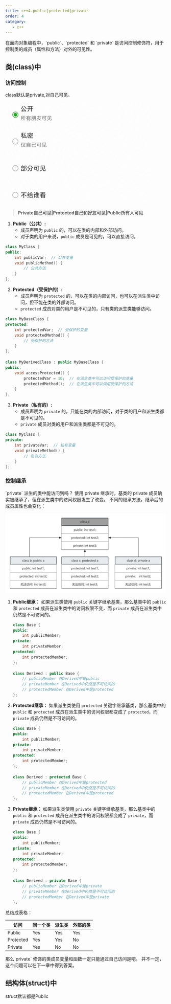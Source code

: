 ```yaml
---
title: c++4.public|protected|private
order: 4
category:
   - c++
---
```

<ChatMessage avatar="../../../assets/emoji/dsyj.png" :avatarWidth="40">
在面向对象编程中，`public`、`protected` 和 `private` 是访问控制修饰符，用于控制类的成员（属性和方法）对外的可见性。
</ChatMessage>

## 类(class)中

### 访问控制

<ChatMessage avatar="../../../assets/emoji/ybk.png" :avatarWidth="40">
class默认是private,对自己可见。
</ChatMessage>


![](..%2Fassets%2Fpublicchat.png)

>**Private自己可见|Protected自己和好友可见|Public所有人可见**


1. **Public（公共）:**
    - 成员声明为 `public` 的，可以在类的内部和外部访问。
    - 对于类的用户来说，`public` 成员是可见的，可以直接访问。

```cpp
class MyClass {
public:
    int publicVar;  // 公共变量
    void publicMethod() {
        // 公共方法
    }
};
```

2. **Protected（受保护的）:**
    - 成员声明为 `protected` 的，可以在类的内部访问，也可以在派生类中访问，但不能在类的外部访问。
    - `protected` 成员对类的用户是不可见的，只有类的派生类能够访问。

```cpp
class MyBaseClass {
protected:
    int protectedVar;  // 受保护的变量
    void protectedMethod() {
        // 受保护的方法
    }
};

class MyDerivedClass : public MyBaseClass {
public:
    void accessProtected() {
        protectedVar = 10;  // 在派生类中可以访问受保护的变量
        protectedMethod();  // 在派生类中可以调用受保护的方法
    }
};
```

3. **Private（私有的）:**
    - 成员声明为 `private` 的，只能在类的内部访问，对于类的用户和派生类都是不可见的。
    - `private` 成员对类的用户和派生类都是不可见的。

```cpp
class MyClass {
private:
    int privateVar;  // 私有变量
    void privateMethod() {
        // 私有方法
    }
};
```

### 控制继承

<ChatMessage avatar="../../../assets/emoji/bqb01.png" :avatarWidth="40">
`private` 派生的类中能访问到吗？
</ChatMessage>

<ChatMessage avatar="../../../assets/emoji/bqb (1).png" :avatarWidth="40" alignLeft>
使用 private 继承时，基类的 private 成员确实被继承了，但在派生类中的访问权限发生了改变。
不同的继承方法，继承后的成员属性也会变化：
</ChatMessage>

![](..%2Fassets%2Fpuprpv.png)


1. **Public继承：** 如果派生类使用 `public` 关键字继承基类，那么基类中的 `public` 和 `protected` 成员在派生类中的访问权限不变，而 `private` 成员在派生类中仍然是不可访问的。

    ```cpp
    class Base {
    public:
        int publicMember;
    private:
        int privateMember;
    protected:
        int protectedMember;
    };

    class Derived : public Base {
        // publicMember 在Derived中是public
        // privateMember 在Derived中仍然是不可访问的
        // protectedMember 在Derived中是protected
    };
    ```

2. **Protected继承：** 如果派生类使用 `protected` 关键字继承基类，那么基类中的 `public` 和 `protected` 成员在派生类中的访问权限都变成了 `protected`，而 `private` 成员仍然是不可访问的。

    ```cpp
    class Base {
    public:
        int publicMember;
    private:
        int privateMember;
    protected:
        int protectedMember;
    };

    class Derived : protected Base {
        // publicMember 在Derived中是protected
        // privateMember 在Derived中仍然是不可访问的
        // protectedMember 在Derived中是protected
    };
    ```

3. **Private继承：** 如果派生类使用 `private` 关键字继承基类，那么基类中的 `public` 和 `protected` 成员在派生类中的访问权限都变成了 `private`，而 `private` 成员仍然是不可访问的。

    ```cpp
    class Base {
    public:
        int publicMember;
    private:
        int privateMember;
    protected:
        int protectedMember;
    };

    class Derived : private Base {
        // publicMember 在Derived中是private
        // privateMember 在Derived中仍然是不可访问的
        // protectedMember 在Derived中是private
    };
    ```
   
总结成表格：

| 访问        | 同一个类 | 派生类 | 外部的类 |
|-----------|------|-----|------|
| Public    | Yes  | Yes | Yes  |
| Protected | Yes  | Yes | No   |
| Private   | Yes  | No  | No   |


<ChatMessage avatar="../../../assets/emoji/bqb (4).png" :avatarWidth="40">
那么`private` 修饰的类成员变量和函数一定只能通过自己访问是吧。
</ChatMessage>

<ChatMessage avatar="../../../assets/emoji/bqb (1).png" :avatarWidth="40" alignLeft>
并不一定，这个问题可以在下一章中得到答案。
</ChatMessage>

## 结构体(struct)中
<ChatMessage avatar="../../../assets/emoji/blzt.png" :avatarWidth="40">
struct默认都是Public
</ChatMessage>